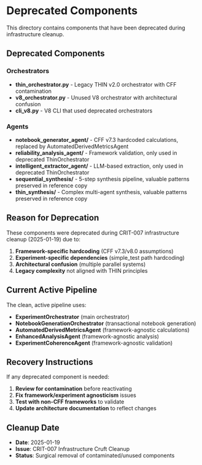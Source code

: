 # Deprecated Components

This directory contains components that have been deprecated during infrastructure cleanup.

## Deprecated Components

### Orchestrators
- **thin_orchestrator.py** - Legacy THIN v2.0 orchestrator with CFF contamination
- **v8_orchestrator.py** - Unused V8 orchestrator with architectural confusion
- **cli_v8.py** - V8 CLI that used deprecated orchestrators

### Agents  
- **notebook_generator_agent/** - CFF v7.3 hardcoded calculations, replaced by AutomatedDerivedMetricsAgent
- **reliability_analysis_agent/** - Framework validation, only used in deprecated ThinOrchestrator
- **intelligent_extractor_agent/** - LLM-based extraction, only used in deprecated ThinOrchestrator  
- **sequential_synthesis/** - 5-step synthesis pipeline, valuable patterns preserved in reference copy
- **thin_synthesis/** - Complex multi-agent synthesis, valuable patterns preserved in reference copy

## Reason for Deprecation

These components were deprecated during CRIT-007 infrastructure cleanup (2025-01-19) due to:

1. **Framework-specific hardcoding** (CFF v7.3/v8.0 assumptions)
2. **Experiment-specific dependencies** (simple_test path hardcoding)
3. **Architectural confusion** (multiple parallel systems)
4. **Legacy complexity** not aligned with THIN principles

## Current Active Pipeline

The clean, active pipeline uses:
- **ExperimentOrchestrator** (main orchestrator)
- **NotebookGenerationOrchestrator** (transactional notebook generation)
- **AutomatedDerivedMetricsAgent** (framework-agnostic calculations)
- **EnhancedAnalysisAgent** (framework-agnostic analysis)
- **ExperimentCoherenceAgent** (framework-agnostic validation)

## Recovery Instructions

If any deprecated component is needed:
1. **Review for contamination** before reactivating
2. **Fix framework/experiment agnosticism** issues
3. **Test with non-CFF frameworks** to validate
4. **Update architecture documentation** to reflect changes

## Cleanup Date
- **Date**: 2025-01-19
- **Issue**: CRIT-007 Infrastructure Cruft Cleanup
- **Status**: Surgical removal of contaminated/unused components
